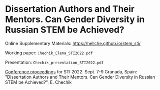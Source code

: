 # Dissertation Authors and Their Mentors. Can Gender Diversity in Russian STEM be Achieved?

Online Supplementary Materials: https://hellche.github.io/stem_sti/

Working paper: `Chechik_Elena_STI2022.pdf`

Presentation: `Chechik_presentation_STI2022.pdf`

[Conference proceedings](https://zenodo.org/record/6956906#.ZA8zn-xBw-Q) for STI 2022. Sept. 7-9 Granada, Spain: "Dissertation Authors and Their Mentors. Can Gender Diversity in Russian STEM be Achieved?", E. Chechik
